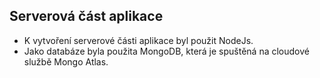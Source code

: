 ## Serverová část aplikace
- K vytvoření serverové části aplikace byl použit NodeJs. 
- Jako databáze byla použita MongoDB, která je spuštěná na cloudové službě Mongo Atlas.  
